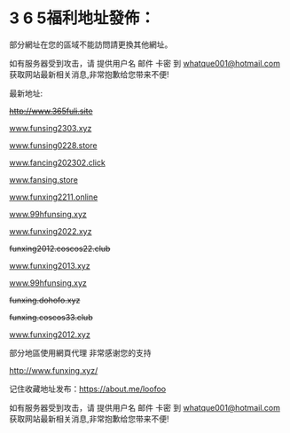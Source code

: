 # 3 6 5福利地址發佈：  

  部分網址在您的區域不能訪問請更換其他網址。
  
  如有服务器受到攻击，请 提供用户名 邮件 卡密 到 whatque001@hotmail.com 获取网站最新相关消息,非常抱歉给您带来不便!
  
  最新地址:
  
  ~~http://www.365fuli.site~~
  
  www.funsing2303.xyz

  www.funsing0228.store

  www.fancing202302.click

  www.fansing.store
  
  www.funxing2211.online 
  
  www.99hfunsing.xyz
  
  www.funxing2022.xyz
  
  ~~funxing2012.coscos22.club~~
  
  www.funxing2013.xyz
  
  www.99hfunsing.xyz

  
  ~~funxing.dohofo.xyz~~
  
  ~~funxing.coscos33.club~~
  
  www.funxing2012.xyz
  
  部分地區使用網頁代理
  非常感谢您的支持
  
  http://www.funxing.xyz/

记住收藏地址发布：https://about.me/loofoo

如有服务器受到攻击，请 提供用户名 邮件 卡密 到 whatque001@hotmail.com 获取网站最新相关消息,非常抱歉给您带来不便!
